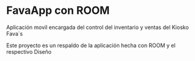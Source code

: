# FavaApp con ROOM 
Aplicación movil encargada del control del inventario y ventas del Kiosko Fava´s 

Este proyecto es un respaldo de la aplicación hecha con ROOM y el respectivo Diseño
